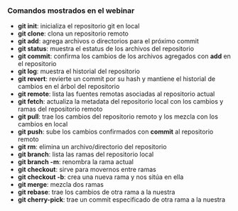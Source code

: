 ### Comandos mostrados en el webinar

+ **git init**: inicializa el repositorio git en local
+ **git clone**: clona un repositorio remoto 
+ **git add**: agrega archivos o directorios para el próximo commit
+ **git status**: muestra el estatus de los archivos del repositorio
+ **git commit**: confirma los cambios de los archivos agregados con **add** en el repositorio
+ **git log**: muestra el historial del repositorio
+ **git revert**: revierte un commit por su hash y mantiene el historial de cambios en el árbol del repositorio
+ **git remote**: lista las fuentes remotas asociadas al repositorio actual
+ **git fetch**: actualiza la metadata del repositorio local con los cambios y ramas del repositorio remoto
+ **git pull**: trae los cambios del repositorio remoto y los mezcla con los cambios en local 
+ **git push**: sube los cambios confirmados con **commit** al repositorio remoto
+ **git rm**: elimina un archivo/directorio del repositorio
+ **git branch**: lista las ramas del repositorio local 
+ **git branch -m**: renombra la rama actual
+ **git checkout**: sirve para movernos entre ramas
+ **git checkout -b**: crea una nueva rama y nos sitúa en ella
+ **git merge**: mezcla dos ramas
+ **git rebase**: trae los cambios de otra rama a la nuestra 
+ **git cherry-pick**: trae un commit especificado de otra rama a la nuestra
